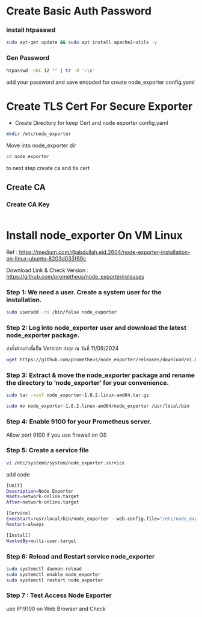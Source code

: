 # Create Basic Auth Password 
### install htpasswd
```bash
sudo apt-get update && sudo apt install apache2-utils -y
```

### Gen Password 
```bash
htpasswd -nBC 12 "" | tr -d ':\n'
```
add your password and save encoded for create node_exporter config.yaml

# Create TLS Cert For Secure Exporter
* Create Directory for keep Cert and node exporter config.yaml
```bash
mkdir /etc/node_exporter
```
Move into node_exporter dir
```bash
cd node_exporter
```
to next step create ca and tls cert
## Create CA
### Create CA Key
```bash

```



# Install node_exporter On VM Linux

Ref : https://medium.com/@abdullah.eid.2604/node-exporter-installation-on-linux-ubuntu-8203d033f69c 

Download Link & Check Version : https://github.com/prometheus/node_exporter/releases 

### Step 1: We need a user. Create a system user for the installation.
```bash
sudo useradd -rs /bin/false node_exporter
```
### Step 2: Log into node_exporter user and download the latest node_exporter package.

คำสั่งด้านล่างนี้เป็น Version ล่าสุด ณ วันที่ 11/09/2024

```bash
wget https://github.com/prometheus/node_exporter/releases/download/v1.8.2/node_exporter-1.8.2.linux-amd64.tar.gz
```
### Step 3: Extract & move the node_exporter package and rename the directory to ‘node_exporter’ for your convenience.
```bash
sudo tar -xzvf node_exporter-1.8.2.linux-amd64.tar.gz

sudo mv node_exporter-1.8.2.linux-amd64/node_exporter /usr/local/bin
```
### Step 4: Enable 9100 for your Prometheus server. 

Allow port 9100 if you use firewall on OS

### Step 5: Create a service file 
```bash
vi /etc/systemd/system/node_exporter.service 
```
add code

```bash
[Unit]
Description=Node Exporter
Wants=network-online.target
After=network-online.target

[Service]
ExecStart=/usr/local/bin/node_exporter --web.config.file="/etc/node_exporter/config.yml"
Restart=always

[Install]
WantedBy=multi-user.target
```
### Step 6: Reload and Restart service node_exporter

```bash
sudo systemctl daemon-reload
sudo systemctl enable node_exporter
sudo systemctl restart node_exporter
```
### Step 7 : Test Access Node Exporter

use   IP:9100  on Web Browser and Check
